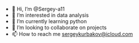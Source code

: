 - 👋 Hi, I’m @Sergey-a11
- 👀 I’m interested in data analysis
- 🌱 I’m currently learning python
- 💞️ I’m looking to collaborate on projects
- 📫 How to reach me 
sergeykurbakov@icloud.com

<!---
Sergey-a11/Sergey-a11 is a ✨ special ✨ repository because its `README.md` (this file) appears on your GitHub profile.
You can click the Preview link to take a look at your changes.
--->

